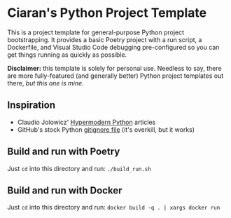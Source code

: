 # Ciaran's Python Project Template

This is a project template for general-purpose Python project
bootstrapping. It provides a basic Poetry project with a run script, a
Dockerfile, and Visual Studio Code debugging pre-configured so you can
get things running as quickly as possible.

**Disclaimer:** this template is solely for personal use. Needless to say,
there are more fully-featured (and generally better) Python project
templates out there, _but this one is mine_.

## Inspiration

- Claudio Jolowicz' [Hypermodern Python](https://cjolowicz.github.io/posts/hypermodern-python-01-setup/) articles
- GitHub's stock Python [gitignore file](https://github.com/github/gitignore/blob/main/Python.gitignore) (it's overkill, but it works)

## Build and run with Poetry

Just `cd` into this directory and run:
`./build_run.sh`

## Build and run with Docker

Just `cd` into this directory and run:
`docker build -q . | xargs docker run`
